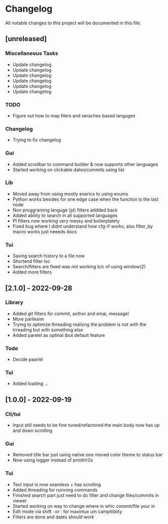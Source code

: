 # Changelog

All notable changes to this project will be documented in this file.

## [unreleased]

### Miscellaneous Tasks

- Update changelog
- Update changelog
- Update changelog
- Update changelog
- Update changelog
- Update changelog

### TODO

- Figure out how to map filers and seraches based languges

### Changelog

- Trying to fix changelog

### Gui

- Added scrollbar to command builder & now supports other languages
- Started working on clickable dates/commits using list

### Lib

- Moved away from using mostly enerics to using enums
- Python works besides for one edge case when the function is the last node
- Non proggraming languge (pl) filters addded back
- Added ability to search in all supported languages
- Pl filters now working very messy and boilerplatety
- Fixed bug where I didnt understand how cfg-if works, also filter_by macro works just neeeds docs

### Tui

- Saving search history to a file now
- Shortend filter loc
- Search/filters are fixed was not working b/c of using window(2)
- Added more filters

## [2.1.0] - 2022-09-28

### Library

- Added git filters for commit, aothor and emai, messagel
- More parllesim
- Trying to optimize threading realizng the problem is not with the trreading but with something else
- Added parelel as optinal (but default feature

### Todo

- Decide paarlel

### Tui

- Added loading ...

## [1.0.0] - 2022-09-19

### Cli/tui

- Input still needs to be fine tuned/refactored the main body now has up and down scrolling

### Gui

- Removed title bar just using native one moved color theme to status bar
- Now using logger instead of println!()s

### Tui

- Text input is now seamless + has scrolling
- Added threading for ruinning commands
- Finished search part just need to do filter and change files/commits in viewer
- Started working on way to change where in whic commit/file your in
- Edit mode via shift :  or : for maximux um campitiblity
- Filters are done and dates should work


